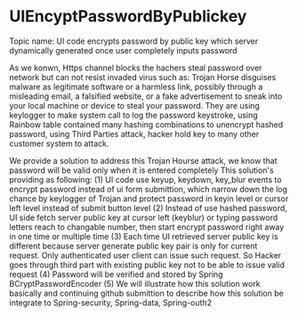 # UIEncyptPasswordByPublickey
Topic name: UI code encrypts password by public key which server dynamically generated once user completely inputs password 

As we konwn, Https channel blocks the hachers steal password over network but can not resist invaded virus such as:
Trojan Horse disguises malware as legitimate software or a harmless link, possibly through a misleading email, 
a falsified website, or a fake advertisement to sneak into your local machine or device to steal your password.
They are using keylogger to make system call to log the password keystroke, using Rainbow table contained many hashing combinations
to unencrypt hashed password, using Third Parties attack, hacker hold key to many other customer system to attack.

We provide a solution to address this Trojan Hourse attack, we know that password will be valid only when it is entered completely
 This solution's providing as following:
(1) UI code use keyup, keydown, key_blur events to encrypt password instead of ui form submittion, which narrow down
    the log chance by keylogger of Trojan and protect password in keyin level or cursor left level instead of submit 
    button level 
(2) Instead of use hashed password, UI side fetch server public key at cursor left (keyblur) or typing password letters
    reach to changable number, then start encrypt password right away in one time or multiple time
(3) Each time UI retrieved server public key is different because server generate public key pair is only for current request.
    Only authenticated user client can issue such request. So Hacker goes through third part with existing public key not to 
    be able to issue valid request
(4) Password will be verified and stored by Spring BCryptPasswordEncoder
(5) We will illustrate how this solution work basically and continuing github submittion to describe how this solution 
    be integrate to Spring-security, Spring-data, Spring-outh2 



